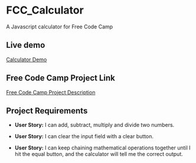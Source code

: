 # FCC_Calculator
A Javascript calculator for Free Code Camp

## Live demo
[Calculator Demo](https://rmcavin.github.io/FCC_Calculator/)

## Free Code Camp Project Link
[Free Code Camp Project Description](https://www.freecodecamp.org/challenges/build-a-javascript-calculator)

## Project Requirements
* **User Story:** I can add, subtract, multiply and divide two numbers.

* **User Story:** I can clear the input field with a clear button.

* **User Story:** I can keep chaining mathematical operations together until I hit the equal button, and the calculator will tell me the correct output.
